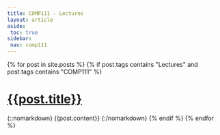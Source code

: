 ```yaml
---
title: COMP111 - Lectures
layout: article
aside:
 toc: true
sidebar:
 nav: comp111
---
```

{% for post in site.posts %}
{% if post.tags contains "Lectures" and post.tags contains "COMP111" %}
# [{{post.title}}]({{site.baseurl}}{{post.url}})
{::nomarkdown}
{{post.content}}
{:/nomarkdown}
{% endif %}
{% endfor %}
